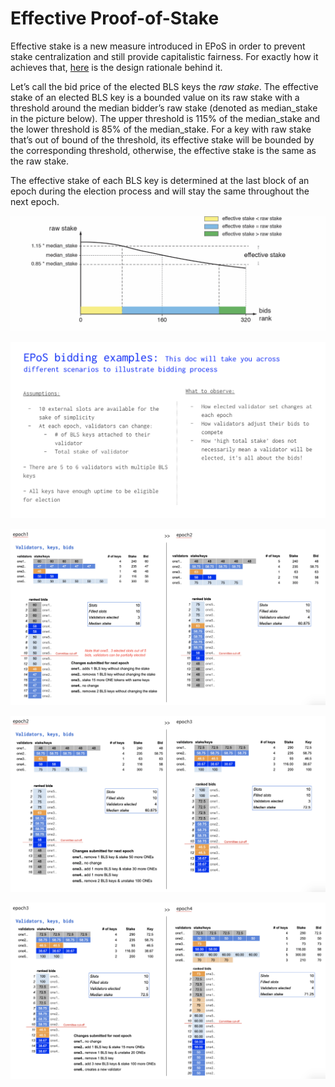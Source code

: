 # Effective Proof-of-Stake

Effective stake is a new measure introduced in EPoS in order to prevent stake centralization and still provide capitalistic fairness. For exactly how it achieves that, [here](https://medium.com/harmony-one/introducing-harmonys-effective-proof-of-stake-epos-2d39b4b8d58) is the design rationale behind it.

Let’s call the bid price of the elected BLS keys the _raw stake_. The effective stake of an elected BLS key is a bounded value on its raw stake with a threshold around the median bidder’s raw stake \(denoted as median\_stake in the picture below\). The upper threshold is 115% of the median\_stake and the lower threshold is 85% of the median\_stake. For a key with raw stake that’s out of bound of the threshold, its effective stake will be bounded by the corresponding threshold, otherwise, the effective stake is the same as the raw stake.

The effective stake of each BLS key is determined at the last block of an epoch during the election process and will stay the same throughout the next epoch.

![](../../.gitbook/assets/image%20%2850%29.png)

![](../../.gitbook/assets/screen-shot-2020-03-26-at-4.17.57-pm.png)

![](../../.gitbook/assets/screen-shot-2020-03-26-at-4.18.02-pm.png)



![](../../.gitbook/assets/screen-shot-2020-03-26-at-4.18.07-pm.png)

![](../../.gitbook/assets/screen-shot-2020-03-26-at-4.18.10-pm.png)

